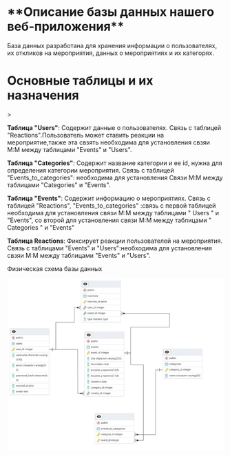 <h1>**Описание базы данных нашего веб-приложения**</h1> 

База данных разработана для хранения информации о пользователях, их откликов на мероприятия, данных о мероприятиях и их категорях.

<h1> Основные таблицы и их назначения </h1>>

**Таблица "Users"**:
Содержит данные о пользователях.
Связь с таблицей "Reactions".Пользователь может ставить реакции на мероприятие,также эта свзять необходима для установления свзяи M:M между таблицами "Events" и "Users".

**Таблица "Categories"**: 
Содержит название категории и ее id, нужна для определения категории мероприятия.
Связь с таблицей "Events_to_categories": необходима для установления 
Связи M:M между таблицами "Categories" и "Events".

**Таблица "Events"**:
Содержит информацию о мероприятиях.
Связь с таблицей "Reactions", "Events_to_categories" :связь с первой таблицей необходима для установления связи M:M между таблицами " Users " и "Events", со второй для установления связи M:M между таблицами " Categories " и "Events"

**Таблица Reactions**:
Фиксирует реакции пользователей на мероприятия.
Связь с таблицами "Events" и "Users":необходима для установления свзяи M:M между таблицами "Events" и "Users".

Физическая схема базы данных

![img.png](img.png)